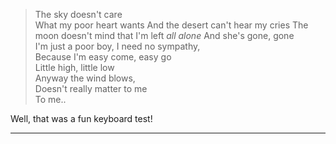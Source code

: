 > 
> 
> 
>  
> 
> 

> The sky doesn't care  
> What my poor heart wants 
> And the desert can't hear my cries 
> The moon doesn't mind that 
> I'm left _all alone_ 
> And she's gone, gone  
> I'm just a poor boy, I need no sympathy,  
> Because I'm easy come, easy go  
> Little high, little low  
> Anyway the wind blows,  
> Doesn't really matter to me  
> To me..

Well, that was a fun keyboard test!

----------------------------